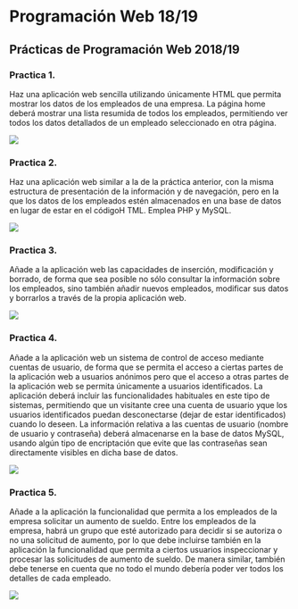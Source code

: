 # Programación Web 18/19

## Prácticas de Programación Web 2018/19

### Practica 1. 

Haz una aplicación web sencilla utilizando únicamente HTML que permita mostrar los datos de los empleados de una empresa. 
La página home deberá mostrar una lista resumida de todos los empleados, permitiendo ver todos los datos detallados de un 
empleado seleccionado en otra página.

![](https://img.shields.io/badge/Progreso-100%25-brightgreen.svg)


### Practica 2. 

Haz una aplicación web similar a la de la práctica anterior, con la misma estructura de presentación de la información y 
de navegación, pero en la que los datos de los empleados estén almacenados en una base de datos en lugar de estar en el 
códigoH TML. Emplea PHP y MySQL.

![](https://img.shields.io/badge/Progreso-100%25-brightgreen.svg)

### Practica 3.

Añade a la aplicación web las capacidades de inserción, modificación y borrado, de forma que sea posible no sólo consultar
la información sobre los empleados, sino también añadir nuevos empleados, modificar sus datos y borrarlos a través de la 
propia aplicación web.

![](https://img.shields.io/badge/Progreso-60%25-orange.svg)

### Practica 4.

Añade a la aplicación web un sistema de control de acceso mediante cuentas de usuario, de forma que se permita el acceso 
a ciertas partes de la aplicación web a usuarios anónimos pero que el acceso a otras partes de la aplicación web se 
permita únicamente a usuarios identificados. La aplicación deberá incluir las funcionalidades habituales en este tipo de 
sistemas, permitiendo que un visitante cree una cuenta de usuario yque los usuarios identificados puedan desconectarse 
(dejar de estar identificados) cuando lo deseen. La información relativa a las cuentas de usuario (nombre de usuario y 
contraseña) deberá almacenarse en la base de datos MySQL, usando algún tipo de encriptación que evite que las contraseñas
sean directamente visibles en dicha base de datos.

![](https://img.shields.io/badge/Progreso-0%25-lightgrey.svg)

### Practica 5. 

Añade a la aplicación la funcionalidad que permita a los empleados de la empresa solicitar un aumento de sueldo. Entre 
los empleados de la empresa, habrá un grupo que esté autorizado para decidir si se autoriza o no una solicitud de aumento,
por lo que debe incluirse también en la aplicación la funcionalidad que permita a ciertos usuarios inspeccionar y procesar
las solicitudes de aumento de sueldo. De manera similar, también debe tenerse en cuenta que no todo el mundo debería 
poder ver todos los detalles de cada empleado.

![](https://img.shields.io/badge/Progreso-0%25-lightgrey.svg)
